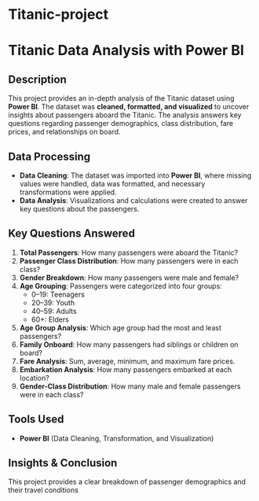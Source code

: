 # Titanic-project
# Titanic Data Analysis with Power BI  

## Description  
This project provides an in-depth analysis of the Titanic dataset using **Power BI**. The dataset was **cleaned, formatted, and visualized** to uncover insights about passengers aboard the Titanic. The analysis answers key questions regarding passenger demographics, class distribution, fare prices, and relationships on board.  

## Data Processing  
- **Data Cleaning**: The dataset was imported into **Power BI**, where missing values were handled, data was formatted, and necessary transformations were applied.  
- **Data Analysis**: Visualizations and calculations were created to answer key questions about the passengers.  

## Key Questions Answered  
1. **Total Passengers**: How many passengers were aboard the Titanic?  
2. **Passenger Class Distribution**: How many passengers were in each class?  
3. **Gender Breakdown**: How many passengers were male and female?  
4. **Age Grouping**: Passengers were categorized into four groups:  
   - 0–19: Teenagers  
   - 20–39: Youth  
   - 40–59: Adults  
   - 60+: Elders  
5. **Age Group Analysis**: Which age group had the most and least passengers?  
6. **Family Onboard**: How many passengers had siblings or children on board?  
7. **Fare Analysis**: Sum, average, minimum, and maximum fare prices.  
8. **Embarkation Analysis**: How many passengers embarked at each location?  
9. **Gender-Class Distribution**: How many male and female passengers were in each class?  

## Tools Used  
- **Power BI** (Data Cleaning, Transformation, and Visualization)  

## Insights & Conclusion  
This project provides a clear breakdown of passenger demographics and their travel conditions
